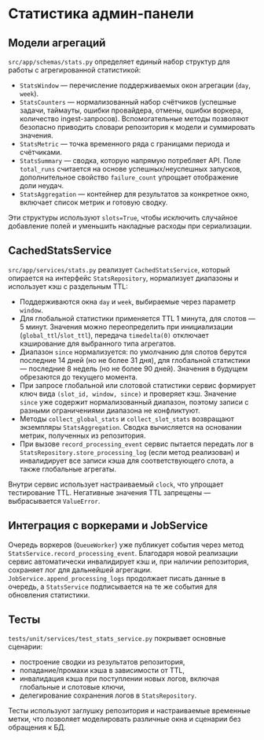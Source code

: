 # Статистика админ-панели

## Модели агрегаций

`src/app/schemas/stats.py` определяет единый набор структур для работы с
агрегированной статистикой:

- `StatsWindow` — перечисление поддерживаемых окон агрегации (`day`, `week`).
- `StatsCounters` — нормализованный набор счётчиков (успешные задачи, таймауты,
  ошибки провайдера, отмены, ошибки воркера, количество ingest-запросов).
  Вспомогательные методы позволяют безопасно приводить словари репозитория к
  модели и суммировать значения.
- `StatsMetric` — точка временного ряда с границами периода и счётчиками.
- `StatsSummary` — сводка, которую напрямую потребляет API. Поле `total_runs`
  считается на основе успешных/неуспешных запусков, дополнительное свойство
  `failure_count` упрощает отображение доли неудач.
- `StatsAggregation` — контейнер для результатов за конкретное окно, включает
  список метрик и готовую сводку.

Эти структуры используют `slots=True`, чтобы исключить случайное добавление
полей и уменьшить накладные расходы при сериализации.

## CachedStatsService

`src/app/services/stats.py` реализует `CachedStatsService`, который опирается на
интерфейс `StatsRepository`, нормализует диапазоны и использует кэш с раздельным
TTL:

- Поддерживаются окна `day` и `week`, выбираемые через параметр `window`.
- Для глобальной статистики применяется TTL 1 минута, для слотов — 5 минут.
  Значения можно переопределить при инициализации (`global_ttl`/`slot_ttl`),
  передача `timedelta(0)` отключает кэширование для выбранного типа агрегатов.
- Диапазон `since` нормализуется: по умолчанию для слотов берутся последние 14
  дней (но не более 31 дня), для глобальной статистики — последние 8 недель (но
  не более 90 дней). Значения в будущем обрезаются до текущего момента.
- При запросе глобальной или слотовой статистики сервис формирует ключ вида
  `(slot_id, window, since)` и проверяет кэш. Значение `since` уже содержит
  нормализованный диапазон, поэтому записи с разными ограничениями диапазона не
  конфликтуют.
- Методы `collect_global_stats` и `collect_slot_stats` возвращают экземпляры
  `StatsAggregation`. Сводка вычисляется на основании метрик, полученных из
  репозитория.
- При вызове `record_processing_event` сервис пытается передать лог в
  `StatsRepository.store_processing_log` (если метод реализован) и инвалидирует
  все записи кэша для соответствующего слота, а также глобальные агрегаты.

Внутри сервис использует настраиваемый `clock`, что упрощает тестирование TTL.
Негативные значения TTL запрещены — выбрасывается `ValueError`.

## Интеграция с воркерами и JobService

Очередь воркеров (`QueueWorker`) уже публикует события через метод
`StatsService.record_processing_event`. Благодаря новой реализации сервис
автоматически инвалидирует кэш и, при наличии репозитория, сохраняет лог для
дальнейшей агрегации. `JobService.append_processing_logs` продолжает писать
данные в очередь, а `StatsService` подписывается на те же события для обновления
статистики.

## Тесты

`tests/unit/services/test_stats_service.py` покрывает основные сценарии:

- построение сводки из результатов репозитория,
- попадание/промахи кэша в зависимости от TTL,
- инвалидация кэша при поступлении новых логов, включая глобальные и
  слотовые ключи,
- делегирование сохранения логов в `StatsRepository`.

Тесты используют заглушку репозитория и настраиваемые временные метки, что
позволяет моделировать различные окна и сценарии без обращения к БД.
